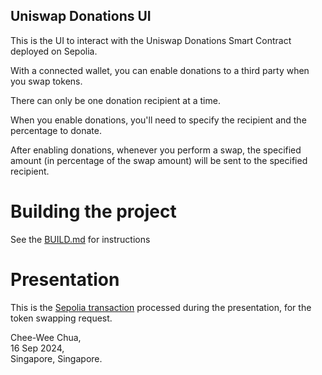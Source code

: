 ## Uniswap Donations UI 

This is the UI to interact with the Uniswap Donations Smart Contract  deployed on Sepolia.

With a connected wallet, you can enable donations to a third party when you swap tokens. 

There can only be one donation recipient at a time.

When you enable donations, you'll need to specify the recipient and the percentage to donate.

After enabling donations, whenever you perform a swap, the specified amount (in percentage of the swap amount) will be sent to the specified recipient.

# Building the project
See the [BUILD.md](./BUILD.md) for instructions

# Presentation
This is the [Sepolia transaction](https://sepolia.etherscan.io/tx/0x66f1fed75cf6e20cb0b4a4ca93f10d0cd432df0bc4af8a12785afbbd7f25c696) processed during the presentation, for the token swapping request.


Chee-Wee Chua,  
16 Sep 2024,  
Singapore, Singapore.
